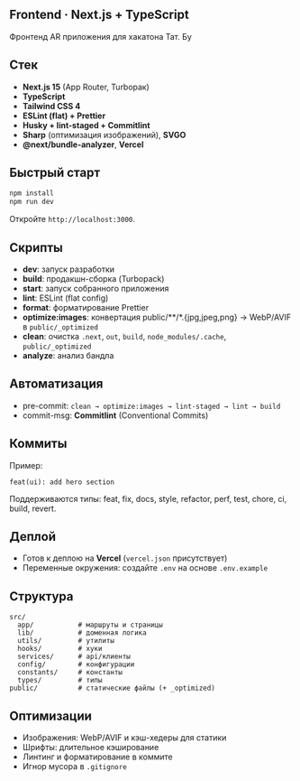 ## Frontend · Next.js + TypeScript

Фронтенд AR приложения для хакатона Тат. Бу

## Стек
- **Next.js 15** (App Router, Turbopак)
- **TypeScript**
- **Tailwind CSS 4**
- **ESLint (flat) + Prettier**
- **Husky + lint-staged + Commitlint**
- **Sharp** (оптимизация изображений), **SVGO**
- **@next/bundle-analyzer**, **Vercel**

## Быстрый старт
```bash
npm install
npm run dev
```
Откройте `http://localhost:3000`.

## Скрипты
- **dev**: запуск разработки
- **build**: продакшн-сборка (Turbopack)
- **start**: запуск собранного приложения
- **lint**: ESLint (flat config)
- **format**: форматирование Prettier
- **optimize:images**: конвертация public/**/*.{jpg,jpeg,png} → WebP/AVIF в `public/_optimized`
- **clean**: очистка `.next`, `out`, `build`, `node_modules/.cache`, `public/_optimized`
- **analyze**: анализ бандла

## Автоматизация
- pre-commit: `clean → optimize:images → lint-staged → lint → build`
- commit-msg: **Commitlint** (Conventional Commits)

## Коммиты
Пример:
```text
feat(ui): add hero section
```
Поддерживаются типы: feat, fix, docs, style, refactor, perf, test, chore, ci, build, revert.

## Деплой
- Готов к деплою на **Vercel** (`vercel.json` присутствует)
- Переменные окружения: создайте `.env` на основе `.env.example`

## Структура
```text
src/
  app/           # маршруты и страницы
  lib/           # доменная логика
  utils/         # утилиты
  hooks/         # хуки
  services/      # api/клиенты
  config/        # конфигурации
  constants/     # константы
  types/         # типы
public/          # статические файлы (+ _optimized)
```

## Оптимизации
- Изображения: WebP/AVIF и кэш-хедеры для статики
- Шрифты: длительное кэширование
- Линтинг и форматирование в коммите
- Игнор мусора в `.gitignore`

